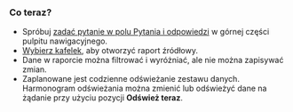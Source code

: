 ### <a name="what-now"></a>Co teraz?
* Spróbuj [zadać pytanie w polu Pytania i odpowiedzi](../power-bi-q-and-a.md) w górnej części pulpitu nawigacyjnego.
* [Wybierz kafelek](../service-dashboard-tiles.md), aby otworzyć raport źródłowy.
* Dane w raporcie można filtrować i wyróżniać, ale nie można zapisywać zmian.
* Zaplanowane jest codzienne odświeżanie zestawu danych. Harmonogram odświeżania można zmienić lub odświeżyć dane na żądanie przy użyciu pozycji **Odśwież teraz**.

